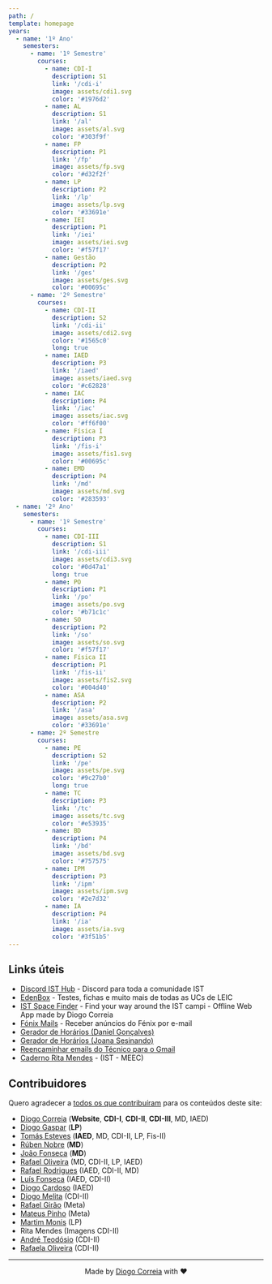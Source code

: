 ```yaml
---
path: /
template: homepage
years:
  - name: '1º Ano'
    semesters:
      - name: '1º Semestre'
        courses:
          - name: CDI-I
            description: S1
            link: '/cdi-i'
            image: assets/cdi1.svg
            color: '#1976d2'
          - name: AL
            description: S1
            link: '/al'
            image: assets/al.svg
            color: '#303f9f'
          - name: FP
            description: P1
            link: '/fp'
            image: assets/fp.svg
            color: '#d32f2f'
          - name: LP
            description: P2
            link: '/lp'
            image: assets/lp.svg
            color: '#33691e'
          - name: IEI
            description: P1
            link: '/iei'
            image: assets/iei.svg
            color: '#f57f17'
          - name: Gestão
            description: P2
            link: '/ges'
            image: assets/ges.svg
            color: '#00695c'
      - name: '2º Semestre'
        courses:
          - name: CDI-II
            description: S2
            link: '/cdi-ii'
            image: assets/cdi2.svg
            color: '#1565c0'
            long: true
          - name: IAED
            description: P3
            link: '/iaed'
            image: assets/iaed.svg
            color: '#c62828'
          - name: IAC
            description: P4
            link: '/iac'
            image: assets/iac.svg
            color: '#ff6f00'
          - name: Física I
            description: P3
            link: '/fis-i'
            image: assets/fis1.svg
            color: '#00695c'
          - name: EMD
            description: P4
            link: '/md'
            image: assets/md.svg
            color: '#283593'
  - name: '2º Ano'
    semesters:
      - name: '1º Semestre'
        courses:
          - name: CDI-III
            description: S1
            link: '/cdi-iii'
            image: assets/cdi3.svg
            color: '#0d47a1'
            long: true
          - name: PO
            description: P1
            link: '/po'
            image: assets/po.svg
            color: '#b71c1c'
          - name: SO
            description: P2
            link: '/so'
            image: assets/so.svg
            color: '#f57f17'
          - name: Física II
            description: P1
            link: '/fis-ii'
            image: assets/fis2.svg
            color: '#004d40'
          - name: ASA
            description: P2
            link: '/asa'
            image: assets/asa.svg
            color: '#33691e'
      - name: 2º Semestre
        courses:
          - name: PE
            description: S2
            link: '/pe'
            image: assets/pe.svg
            color: '#9c27b0'
            long: true
          - name: TC
            description: P3
            link: '/tc'
            image: assets/tc.svg
            color: '#e53935'
          - name: BD
            description: P4
            link: '/bd'
            image: assets/bd.svg
            color: '#757575'
          - name: IPM
            description: P3
            link: '/ipm'
            image: assets/ipm.svg
            color: '#2e7d32'
          - name: IA
            description: P4
            link: '/ia'
            image: assets/ia.svg
            color: '#3f51b5'
---
```


## Links úteis

- [Discord IST Hub](https://isthub.pt) - Discord para toda a comunidade IST
- [EdenBox](https://www.edenbox.org/) - Testes, fichas e muito mais de todas as UCs de LEIC
- [IST Space Finder](https://spaces.leic.pt) - Find your way around the IST campi - Offline Web App made by Diogo Correia
- [Fónix Mails](https://s.rafael.ovh/fonixmails) - Receber anúncios do Fénix por e-mail
- [Gerador de Horários (Daniel Gonçalves)](https://horarios.dagoncalves.me/)
- [Gerador de Horários (Joana Sesinando)](https://web.tecnico.ulisboa.pt/joanasesinando/gerador-horarios/)
- [Reencaminhar emails do Técnico para o Gmail](https://www.notion.so/diogocorreia/Reenchaminhar-emails-do-T-cnico-para-Gmail-2975d496a1d3447a84b0d0cf163dd65f)
- [Caderno Rita Mendes](https://www.notion.so/IST-MEEC-0c22d514a81645eca3c2a58739e323e1) - (IST - MEEC)

## Contribuidores

Quero agradecer a [todos os que contribuíram](https://github.com/diogotcorreia/resumos-leic/graphs/contributors) para os conteúdos deste site:

- [Diogo Correia](https://github.com/diogotcorreia/resumos-leic/commits?author=diogotcorreia) (**Website**, **CDI-I**, **CDI-II**, **CDI-III**, MD, IAED)
- [Diogo Gaspar](https://github.com/diogotcorreia/resumos-leic/commits?author=randomicecube) (**LP**)
- [Tomás Esteves](https://github.com/diogotcorreia/resumos-leic/commits?author=Pesteves2002) (**IAED**, MD, CDI-II, LP, Fis-II)
- [Rúben Nobre](https://github.com/diogotcorreia/resumos-leic/commits?author=RubenNobre123) (**MD**)
- [João Fonseca](https://github.com/diogotcorreia/resumos-leic/commits?author=jmseca) (**MD**)
- [Rafael Oliveira](https://github.com/diogotcorreia/resumos-leic/commits?author=RafDevX) (MD, CDI-II, LP, IAED)
- [Rafael Rodrigues](https://github.com/diogotcorreia/resumos-leic/commits?author=Rafa10PT) (IAED, CDI-II, MD)
- [Luís Fonseca](https://github.com/diogotcorreia/resumos-leic/commits?author=luishfonseca) (IAED, CDI-II)
- [Diogo Cardoso](https://github.com/diogotcorreia/resumos-leic/commits?author=D-Card) (IAED)
- [Diogo Melita](https://github.com/diogotcorreia/resumos-leic/commits?author=dmelita99) (CDI-II)
- [Rafael Girão](https://github.com/diogotcorreia/resumos-leic/commits?author=rafaelsgirao) (Meta)
- [Mateus Pinho](https://github.com/diogotcorreia/resumos-leic/commits?author=footvaalvica) (Meta)
- [Martim Monis](https://github.com/diogotcorreia/resumos-leic/commits?author=creaaidev) (LP)
- Rita Mendes (Imagens CDI-II)
- [André Teodósio](https://github.com/diogotcorreia/resumos-leic/commits?author=TioDosio) (CDI-II)
- [Rafaela Oliveira](https://github.com/diogotcorreia/resumos-leic/commits?author=rafaelacorreiaoliveira) (CDI-II)

---

<div style="text-align: center">

Made by [Diogo Correia](https://diogotc.com) with ❤️

</div>
